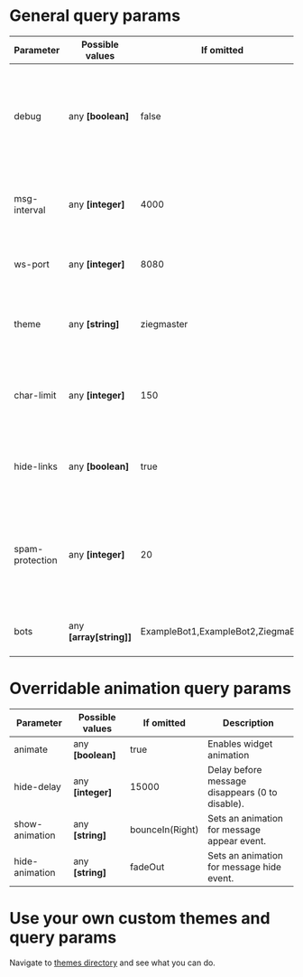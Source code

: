 # General query params
| **Parameter** | **Possible values** | If omitted | **Description** |
| ------ | ------ | ------ | ------ |
| debug | any **[boolean]** | false | Enables "Debug mode". Allows you to test the application without using a real chat. |
| msg-interval | any **[integer]** | 4000 | Debug messages interval in miliseconds (1000 = 1 sec). |
| ws-port | any **[integer]** | 8080 | Websocket port to connect to Streamer.bot |
| theme | any **[string]** | ziegmaster | Name of theme directory inside [themes directory](themes) |
| char-limit | any **[integer]** | 150 | Approximate limit for trimming a message that is too long. |
| hide-links | any **[boolean]** | true | Replaces clickable links and emails with [link] and [email]. |
| spam-protection | any **[integer]** | 20 | Hides messages which contain words longer than n characters (0 to disable). |
| bots | any **[array[string]]**| ExampleBot1,ExampleBot2,ZiegmaBot | List of bots to ignore their messages. |

# Overridable animation query params
| **Parameter** | **Possible values** | If omitted | **Description** |
| ------ | ------ | ------ | ------ |
| animate | any **[boolean]** | true | Enables widget animation |
| hide-delay | any **[integer]** | 15000 | Delay before message disappears (0 to disable). |
| show-animation | any **[string]** | bounceIn(Right) | Sets an animation for message appear event. |
| hide-animation | any **[string]** | fadeOut | Sets an animation for message hide event. |

# Use your own custom themes and query params
Navigate to [themes directory](themes) and see what you can do.